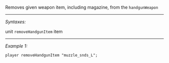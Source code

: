 Removes given weapon item, including magazine, from the `handgunWeapon`


---
*Syntaxes:*

unit `removeHandgunItem` item

---
*Example 1:*

```sqf
player removeHandgunItem "muzzle_snds_L";
```